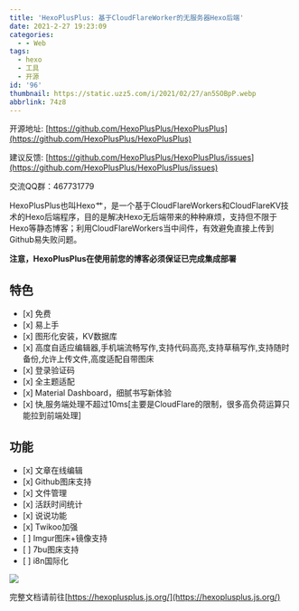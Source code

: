 ```yaml
---
title: 'HexoPlusPlus: 基于CloudFlareWorker的无服务器Hexo后端'
date: 2021-2-27 19:23:09
categories:
  - - Web
tags:
  - hexo
  - 工具
  - 开源
id: '96'
thumbnail: https://static.uzz5.com/i/2021/02/27/an5SOBpP.webp
abbrlink: 74z8
---
```



开源地址: [https://github.com/HexoPlusPlus/HexoPlusPlus](https://github.com/HexoPlusPlus/HexoPlusPlus) 

建议反馈: [https://github.com/HexoPlusPlus/HexoPlusPlus/issues](https://github.com/HexoPlusPlus/HexoPlusPlus/issues) 

交流QQ群：467731779 

HexoPlusPlus也叫Hexo艹，是一个基于CloudFlareWorkers和CloudFlareKV技术的Hexo后端程序，目的是解决Hexo无后端带来的种种麻烦，支持但不限于Hexo等静态博客；利用CloudFlareWorkers当中间件，有效避免直接上传到Github易失败问题。 

**注意，HexoPlusPlus在使用前您的博客必须保证已完成集成部署**

## 特色

*   \[x\] 免费
*   \[x\] 易上手
*   \[x\] 图形化安装，KV数据库
*   \[x\] 高度自适应编辑器,手机端流畅写作,支持代码高亮,支持草稿写作,支持随时备份,允许上传文件,高度适配自带图床
*   \[x\] 登录验证码
*   \[x\] 全主题适配
*   \[x\] Material Dashboard，细腻书写新体验
*   \[x\] 快,服务端处理不超过10ms\[主要是CloudFlare的限制，很多高负荷运算只能拉到前端处理\]

## 功能

*   \[x\] 文章在线编辑
*   \[x\] Github图床支持
*   \[x\] 文件管理
*   \[x\] 活跃时间统计
*   \[x\] 说说功能
*   \[x\] Twikoo加强
*   \[ \] Imgur图床+镜像支持
*   \[ \] 7bu图床支持
*   \[ \] i8n国际化

![](https://static.uzz5.com/i/2021/02/27/47D7PxWn.webp) 

完整文档请前往[https://hexoplusplus.js.org/](https://hexoplusplus.js.org/)